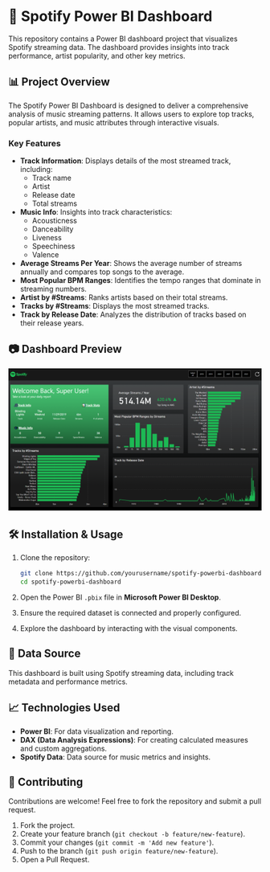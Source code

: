 # 🎵 Spotify Power BI Dashboard

This repository contains a Power BI dashboard project that visualizes Spotify streaming data. The dashboard provides insights into track performance, artist popularity, and other key metrics.

## 📊 Project Overview

The Spotify Power BI Dashboard is designed to deliver a comprehensive analysis of music streaming patterns. It allows users to explore top tracks, popular artists, and music attributes through interactive visuals.

### Key Features

- **Track Information**: Displays details of the most streamed track, including:
    - Track name
    - Artist
    - Release date
    - Total streams
- **Music Info**: Insights into track characteristics:
    - Acousticness
    - Danceability
    - Liveness
    - Speechiness
    - Valence
- **Average Streams Per Year**: Shows the average number of streams annually and compares top songs to the average.
- **Most Popular BPM Ranges**: Identifies the tempo ranges that dominate in streaming numbers.
- **Artist by #Streams**: Ranks artists based on their total streams.
- **Tracks by #Streams**: Displays the most streamed tracks.
- **Track by Release Date**: Analyzes the distribution of tracks based on their release years.

## 📷 Dashboard Preview

![Spotify Dashboard](Spotify.png)

## 🛠️ Installation & Usage

1. Clone the repository:

    ```bash
    git clone https://github.com/yourusername/spotify-powerbi-dashboard.git
    cd spotify-powerbi-dashboard
    ```

2. Open the Power BI `.pbix` file in **Microsoft Power BI Desktop**.

3. Ensure the required dataset is connected and properly configured.

4. Explore the dashboard by interacting with the visual components.

## 📌 Data Source

This dashboard is built using Spotify streaming data, including track metadata and performance metrics.

## 📈 Technologies Used

- **Power BI**: For data visualization and reporting.
- **DAX (Data Analysis Expressions)**: For creating calculated measures and custom aggregations.
- **Spotify Data**: Data source for music metrics and insights.

## 🤝 Contributing

Contributions are welcome! Feel free to fork the repository and submit a pull request.

1. Fork the project.
2. Create your feature branch (`git checkout -b feature/new-feature`).
3. Commit your changes (`git commit -m 'Add new feature'`).
4. Push to the branch (`git push origin feature/new-feature`).
5. Open a Pull Request.


